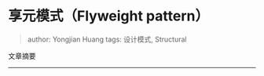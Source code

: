 # 享元模式（Flyweight pattern）
> author: Yongjian Huang
> tags: 设计模式, Structural

文章摘要
*********
```
```
